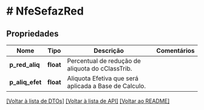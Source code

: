 # # NfeSefazRed

## Propriedades

Nome | Tipo | Descrição | Comentários
------------ | ------------- | ------------- | -------------
**p_red_aliq** | **float** | Percentual de redução de aliquota do cClassTrib. |
**p_aliq_efet** | **float** | Aliquota Efetiva que será aplicada a Base de Calculo. |

[[Voltar à lista de DTOs]](../../README.md#models) [[Voltar à lista de API]](../../README.md#endpoints) [[Voltar ao README]](../../README.md)
